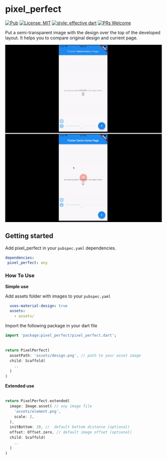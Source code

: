 # pixel_perfect

[![Pub](https://img.shields.io/pub/v/pixel_perfect.svg)](https://pub.dartlang.org/packages/pixel_perfect)
[![License: MIT](https://img.shields.io/badge/license-MIT-blue.svg)](https://opensource.org/licenses/MIT)
[![style: effective dart](https://img.shields.io/badge/style-effective_dart-40c4ff.svg)](https://pub.dev/packages/effective_dart)
[![PRs Welcome](https://img.shields.io/badge/PRs-welcome-brightgreen.svg)](https://github.com/kherel/pixel_perfect)

Put a semi-transparent image with the design over the top of the developed layout. It helps you to compare original design and current page.

![demo1](demo1.gif)
![demo2](demo2.gif)

## Getting started

Add pixel_perfect in your `pubspec.yaml` dependencies.

```yaml
dependencies:
 pixel_perfect: any
```

### How To Use

**Simple use**

Add assets folder with images to your `pubspec.yaml`

```yaml
  uses-material-design: true
  assets:
    - assets/
```

Import the following package in your dart file

```dart
import 'package:pixel_perfect/pixel_perfect.dart';
```

```dart

return PixelPerfect(
  assetPath: 'assets/design.png', // path to your asset image
  child: Scaffold(
    ..
  )
)
```

**Extended use**

```dart

return PixelPerfect.extended(
  image: Image.asset( // any image file
    'assets/element.png',
    scale: 2,
  ), 
  initBottom: 20, //  default bottom distance (optional)
  offset: Offset.zero, // default image offset (optional)
  child: Scaffold(
    ..
  )
)
```